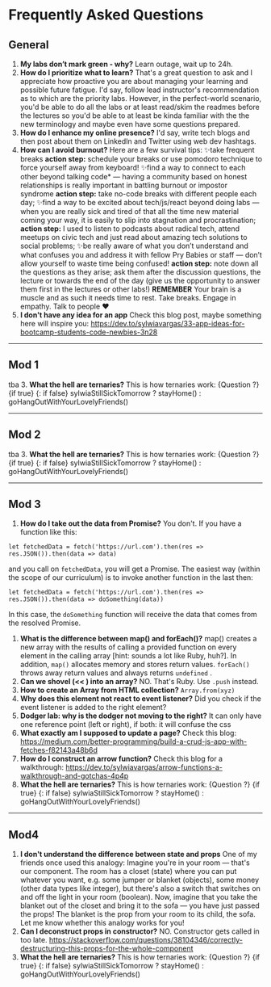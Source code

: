 # Frequently Asked Questions

## General

1. **My labs don’t mark green - why?**
Learn outage, wait up to 24h.
2. **How do I prioritize what to learn?**
That's a great question to ask and I appreciate how proactive you are about managing your learning and possible future fatigue. I'd say, follow lead instructor's recommendation as to which are the priority labs. However, in the perfect-world scenario, you'd be able to do all the labs or at least read/skim the readmes before the lectures so you'd be able to at least be kinda familiar with the the new terminology and maybe even have some questions prepared.
3. **How do I enhance my online presence?**
I'd say, write tech blogs and then post about them on LinkedIn and Twitter using web dev hashtags.
4. **How can I avoid burnout?**
Here are a few survival tips:
:sparkles:take frequent breaks
**action step:** schedule your breaks or use pomodoro technique to force yourself away from keyboard!
:sparkles:find a way to connect to each other beyond talking code* — having a community based on honest relationships is really important in battling burnout or impostor syndrome
**action step:** take no-code breaks with different people each day;
:sparkles:find a way to be excited about tech/js/react beyond doing labs — when you are really sick and tired of that all the time new material coming your way, it is easily to slip into stagnation and procrastination;
**action step:** I used to listen to podcasts about radical tech, attend meetups on civic tech and just read about amazing tech solutions to social problems;
:sparkles:be really aware of what you don’t understand and what confuses you and address it with fellow Pry Babies or staff — don’t allow yourself to waste time being confused!
**action step:** note down all the questions as they arise; ask them after the discussion questions, the lecture or towards the end of the day (give us the opportunity to answer them first in the lectures or other labs!)
**REMEMBER** Your brain is a muscle and as such it needs time to rest. Take breaks. Engage in empathy. Talk to people :heart:
5. **I don't have any idea for an app**
Check this blog post, maybe something here will inspire you: https://dev.to/sylwiavargas/33-app-ideas-for-bootcamp-students-code-newbies-3n28

---
## Mod 1
tba
3. **What the hell are ternaries?**
This is how ternaries work:
{Question ?} {if true} {: if false}
sylwiaStillSickTomorrow ? stayHome() : goHangOutWithYourLovelyFriends()
___
## Mod 2
tba
3. **What the hell are ternaries?**
This is how ternaries work:
{Question ?} {if true} {: if false}
sylwiaStillSickTomorrow ? stayHome() : goHangOutWithYourLovelyFriends()

___
## Mod 3

1. **How do I take out the data from Promise?**
You don't. If you have a function like this:
```
let fetchedData = fetch('https://url.com').then(res => res.JSON()).then(data => data)
```
and you call on `fetchedData`, you will get a Promise. The easiest way (within the scope of our curriculum) is to invoke another function in the last then:
```
let fetchedData = fetch('https://url.com').then(res => res.JSON()).then(data => doSomething(data))
```
In this case, the `doSomething` function will receive the data that comes from the resolved Promise.

1. **What is the difference between map() and forEach()?**
map() creates a new array with the results of calling a provided function on every element in the calling array [hint: sounds a lot like Ruby, huh?]. In addition, `map()` allocates memory and stores return values. `forEach()` throws away return values and always returns `undefined` .
2. **Can we shovel (<< ) into an array?**
NO. That's Ruby. Use `.push` instead.
3. **How to create an Array from HTML collection?**
`Array.from(xyz)`
4. **Why does this element not react to event listener?**
Did you check if the event listener is added to the right element?
5. **Dodger lab: why is the dodger not moving to the right?**
It can only have one reference point (left or right), if both: it will confuse the css
6. **What exactly am I supposed to update a page?**
Check this blog: https://medium.com/better-programming/build-a-crud-js-app-with-fetches-f82143a48b6d
7. **How do I construct an arrow function?** 
Check this blog for a walkthrough: https://dev.to/sylwiavargas/arrow-functions-a-walkthrough-and-gotchas-4p4p
3. **What the hell are ternaries?**
This is how ternaries work:
{Question ?} {if true} {: if false}
sylwiaStillSickTomorrow ? stayHome() : goHangOutWithYourLovelyFriends()

---
## Mod4
1. **I don't understand the difference between state and props**
One of my friends once used this analogy:
Imagine you're in your room — that's our component.
The room has a closet (state) where you can put whatever you want, e.g. some jumper or blanket (objects), some money (other data types like integer), but there's also a switch that switches on and off the light in your room (boolean).
Now, imagine that you take the blanket out of the closet and bring it to the sofa — you have just passed the props! The blanket is the prop from your room to its child, the sofa.
Let me know whether this analogy works for you!
2. **Can I deconstruct props in constructor?**
NO. Constructor gets called in too late. 
https://stackoverflow.com/questions/38104346/correctly-destructuring-this-props-for-the-whole-component
3. **What the hell are ternaries?**
This is how ternaries work:
{Question ?} {if true} {: if false}
sylwiaStillSickTomorrow ? stayHome() : goHangOutWithYourLovelyFriends()
